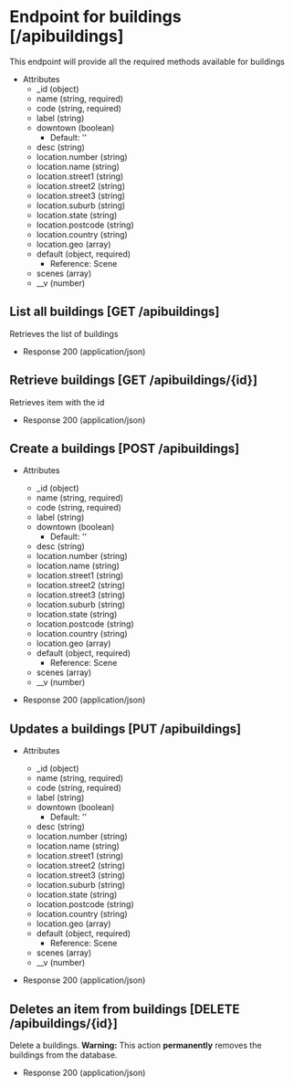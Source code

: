 # Endpoint for buildings [/apibuildings]
This endpoint will provide all the required methods available for buildings

+ Attributes
    + _id (object)
    + name (string, required)
    + code (string, required)
    + label (string)
    + downtown (boolean)
        + Default: ''
    + desc (string)
    + location.number (string)
    + location.name (string)
    + location.street1 (string)
    + location.street2 (string)
    + location.street3 (string)
    + location.suburb (string)
    + location.state (string)
    + location.postcode (string)
    + location.country (string)
    + location.geo (array)
    + default (object, required)
        + Reference: Scene
    + scenes (array)
    + __v (number)



## List all buildings [GET /apibuildings]
Retrieves the list of buildings

+ Response 200 (application/json)

## Retrieve buildings [GET /apibuildings/{id}]
Retrieves item with the id

+ Response 200 (application/json)

## Create a buildings [POST /apibuildings]

+ Attributes
    + _id (object)
    + name (string, required)
    + code (string, required)
    + label (string)
    + downtown (boolean)
        + Default: ''
    + desc (string)
    + location.number (string)
    + location.name (string)
    + location.street1 (string)
    + location.street2 (string)
    + location.street3 (string)
    + location.suburb (string)
    + location.state (string)
    + location.postcode (string)
    + location.country (string)
    + location.geo (array)
    + default (object, required)
        + Reference: Scene
    + scenes (array)
    + __v (number)

+ Response 200 (application/json)

## Updates a buildings [PUT /apibuildings]

+ Attributes
    + _id (object)
    + name (string, required)
    + code (string, required)
    + label (string)
    + downtown (boolean)
        + Default: ''
    + desc (string)
    + location.number (string)
    + location.name (string)
    + location.street1 (string)
    + location.street2 (string)
    + location.street3 (string)
    + location.suburb (string)
    + location.state (string)
    + location.postcode (string)
    + location.country (string)
    + location.geo (array)
    + default (object, required)
        + Reference: Scene
    + scenes (array)
    + __v (number)

+ Response 200 (application/json)

## Deletes an item from buildings [DELETE /apibuildings/{id}]
Delete a buildings. **Warning:** This action **permanently** removes the buildings from the database.

+ Response 200 (application/json)